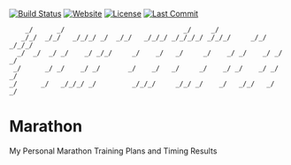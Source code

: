 [![Build Status](https://app.travis-ci.com/iROCKBUNNY/Marathon.svg)](https://app.travis-ci.com/iROCKBUNNY/Marathon)
[![Website](https://img.shields.io/website-up-down-green-red/https/marathon.irockbunny.com.svg)](https://marathon.irockbunny.com/)
[![License](https://img.shields.io/badge/license-CC4.0%20BY--NC--ND-orange.svg)](/blob/master/LICENSE)
[![Last Commit](https://img.shields.io/github/last-commit/iROCKBUNNY/Marathon.svg)](https://github.com/iROCKBUNNY/Marathon/commits/master)

```
    _/      _/                              _/     _/
   _/_/  _/_/   _/_/_/ _/  _/_/   _/_/_/ _/_/_/_/ _/_/_/     _/_/   _/_/_/
  _/  _/  _/ _/    _/ _/_/     _/    _/   _/     _/    _/ _/    _/ _/    _/
 _/      _/ _/    _/ _/       _/    _/   _/     _/    _/ _/    _/ _/    _/
_/      _/   _/_/_/ _/         _/_/_/     _/_/ _/    _/   _/_/   _/    _/
```

# Marathon
My Personal Marathon Training Plans and Timing Results
